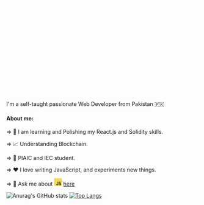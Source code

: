 <!-- ### Hi there 👋 -->

<!--
**devmowais/devmowais** is a ✨ _special_ ✨ repository because its `README.md` (this file) appears on your GitHub profile.

Here are some ideas to get you started:

- 🔭 I’m currently working on ...
- 🌱 I’m currently learning ...
- 👯 I’m looking to collaborate on ...
- 🤔 I’m looking for help with ...
- 💬 Ask me about ...
- 📫 How to reach me: ...
- 😄 Pronouns: ...
- ⚡ Fun fact: ...
-->

<a href="" target="blank"><img align="center" src="https://github.com/devmowais/devmowais/blob/main/img.gif"/></a>

I'm a self-taught passionate Web Developer from Pakistan 🇵🇰

#### About me: 
⇒ 📖 I am learning and Polishing my React.js and Solidity skills.

⇒ 📈 Understanding Blockchain.

⇒ 💼 PIAIC and IEC student.

⇒ ❤️ I love writing JavaScript, and experiments new things.

⇒ 💬 Ask me about <code><img height="20" alt="javascript" src="https://raw.githubusercontent.com/github/explore/80688e429a7d4ef2fca1e82350fe8e3517d3494d/topics/javascript/javascript.png"></code> [here](https://github.com/devmowais/devmowais/issues)


<!-- [![Anurag's GitHub stats](https://github-readme-stats.vercel.app/api?username=anuraghazra)](https://github.com/anuraghazra/github-readme-stats)
![Anurag's GitHub stats](https://github-readme-stats.vercel.app/api?username=anuraghazra&hide=contribs,prs)
![Anurag's GitHub stats](https://github-readme-stats.vercel.app/api?username=anuraghazra&hide=contribs,prs) -->
<!-- ![Anurag's GitHub stats](https://github-readme-stats.vercel.app/api?username=anuraghazra&show_icons=true) -->
![Anurag's GitHub stats](https://github-readme-stats.vercel.app/api?username=devmowais&show_icons=true&hide=contribs,prs&theme=tokyonight)
[![Top Langs](https://github-readme-stats.vercel.app/api/top-langs/?username=devmowais&layout=compact)](https://github.com/anuraghazra/github-readme-stats)

